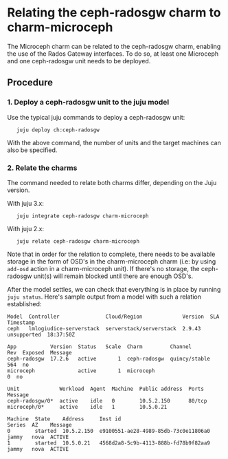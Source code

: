 # Relating the ceph-radosgw charm to charm-microceph

The Microceph charm can be related to the ceph-radosgw charm, enabling the use of the Rados Gateway interfaces. To do so, at least one Microceph and one ceph-radosgw unit needs to be deployed.

## Procedure

### 1. Deploy a ceph-radosgw unit to the juju model

Use the typical juju commands to deploy a ceph-radosgw unit:

       juju deploy ch:ceph-radosgw

With the above command, the number of units and the target machines can also be specified.

### 2. Relate the charms

The command needed to relate both charms differ, depending on the Juju version.

With juju 3.x:

       juju integrate ceph-radosgw charm-microceph

With juju 2.x:

       juju relate ceph-radosgw charm-microceph

Note that in order for the relation to complete, there needs to be available storage in the form of OSD's in the charm-microceph charm (i.e: by using `add-osd` action in a charm-microceph unit). If there's no storage, the ceph-radosgw unit(s) will remain blocked until there are enough OSD's.

After the model settles, we can check that everything is in place by running `juju status`. Here's sample output from a model with such a relation established:

```
Model  Controller               Cloud/Region             Version  SLA          Timestamp
ceph   lmlogiudice-serverstack  serverstack/serverstack  2.9.43   unsupported  18:37:50Z

App           Version  Status   Scale  Charm         Channel        Rev  Exposed  Message
ceph-radosgw  17.2.6   active       1  ceph-radosgw  quincy/stable  564  no       
microceph              active       1  microceph                      0  no       

Unit             Workload  Agent  Machine  Public address  Ports   Message
ceph-radosgw/0*  active    idle   0        10.5.2.150      80/tcp
microceph/0*     active    idle   1        10.5.0.21               

Machine  State    Address     Inst id                               Series  AZ    Message
0        started  10.5.2.150  e9100551-ae28-4989-85db-73c0e11806a0  jammy   nova  ACTIVE
1        started  10.5.0.21   4568d2a8-5c9b-4113-888b-fd78b9f82aa9  jammy   nova  ACTIVE
```

